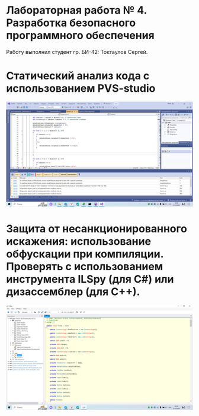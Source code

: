 # Лабораторная работа № 4. Разработка безопасного программного обеспечения
Работу выполнил студент гр. БИ-42: Токтаулов Сергей.
# Статический анализ кода с использованием PVS-studio
![Результат](1foto.png "Результат")

# Защита от несанкционированного искажения: использование обфускации при компиляции. Проверять с использованием инструмента ILSpy (для C#) или дизассемблер (для С++).
![Результат](2foto.png "Результат")

